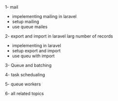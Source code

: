 1- mail 
   - impelementing mailing in laravel
   - setup mailing
   - use queue mailes

2- export and import in laravel larg number of records 
   - impelementing in laravel
   - setup export and import
   - use queu with import 

3- Queue and batching

4- task schedualing 

5- queue workers 

6- all related topics 